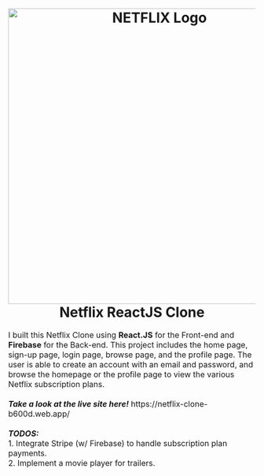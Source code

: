 <h1 align="center">
  <img title="Netflix" src="https://assets.stickpng.com/images/580b57fcd9996e24bc43c529.png" alt="NETFLIX Logo" width="600" />
  <br>
  Netflix ReactJS Clone
</h1>

<p><font size="3">
  I built this Netflix Clone using <strong>React.JS</strong> for the Front-end and <strong>Firebase</strong> for the Back-end. This project includes the home page, sign-up page, login page, browse page, and the profile page. The user is able to create an account with an email and password, and browse the homepage or the profile page to view the various Netflix subscription plans.
  <br><br>
  <strong><em>Take a look at the live site here!</em></strong> https://netflix-clone-b600d.web.app/
  <br><br>
  <strong><em>TODOS:</em></strong>
  <br>
  1. Integrate Stripe (w/ Firebase) to handle subscription plan payments.<br>
  2. Implement a movie player for trailers.
</p>